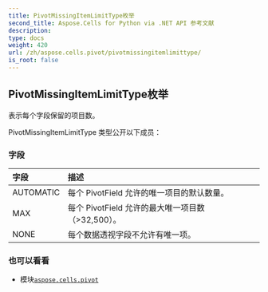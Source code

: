 ```yaml
---
title: PivotMissingItemLimitType枚举
second_title: Aspose.Cells for Python via .NET API 参考文献
description:
type: docs
weight: 420
url: /zh/aspose.cells.pivot/pivotmissingitemlimittype/
is_root: false
---
```

## PivotMissingItemLimitType枚举
表示每个字段保留的项目数。



PivotMissingItemLimitType 类型公开以下成员：

### 字段
|字段|描述|
| :- | :- |
| AUTOMATIC |每个 PivotField 允许的唯一项目的默认数量。|
| MAX |每个 PivotField 允许的最大唯一项目数（>32,500）。|
| NONE |每个数据透视字段不允许有唯一项。|



### 也可以看看
* 模块[`aspose.cells.pivot`](..)
